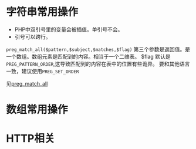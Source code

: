 字符串常用操作
==============
- PHP中双引号里的变量会被插值。单引号不会。
- 引号可以跨行。


`preg_match_all($pattern,$subject,$matches,$flag)`
第三个参数是返回值。是一个数组。数组元素是匹配到的内容。相当于一个二维表。
$flag 默认是 `PREG_PATTERN_ORDER`,这导致匹配到的内容在表中的位置有些诡异。
要和其他语言一致，建议使用`PREG_SET_ORDER`

见[preg_match_all](http://php.net/manual/en/function.preg-match-all.php)



数组常用操作
============

HTTP相关
========
